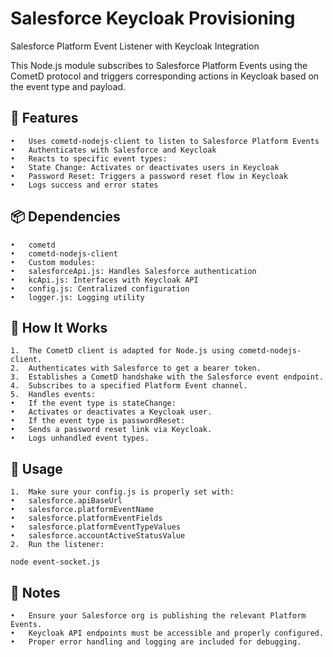 # Salesforce Keycloak Provisioning
Salesforce Platform Event Listener with Keycloak Integration

This Node.js module subscribes to Salesforce Platform Events using the CometD protocol and triggers corresponding actions in Keycloak based on the event type and payload.

## 🔧 Features
	•	Uses cometd-nodejs-client to listen to Salesforce Platform Events
	•	Authenticates with Salesforce and Keycloak
	•	Reacts to specific event types:
	•	State Change: Activates or deactivates users in Keycloak
	•	Password Reset: Triggers a password reset flow in Keycloak
	•	Logs success and error states

## 📦 Dependencies
	•	cometd
	•	cometd-nodejs-client
	•	Custom modules:
	•	salesforceApi.js: Handles Salesforce authentication
	•	kcApi.js: Interfaces with Keycloak API
	•	config.js: Centralized configuration
	•	logger.js: Logging utility

## 🚀 How It Works
	1.	The CometD client is adapted for Node.js using cometd-nodejs-client.
	2.	Authenticates with Salesforce to get a bearer token.
	3.	Establishes a CometD handshake with the Salesforce event endpoint.
	4.	Subscribes to a specified Platform Event channel.
	5.	Handles events:
	•	If the event type is stateChange:
	•	Activates or deactivates a Keycloak user.
	•	If the event type is passwordReset:
	•	Sends a password reset link via Keycloak.
	•	Logs unhandled event types.

## 📁 Usage
	1.	Make sure your config.js is properly set with:
	•	salesforce.apiBaseUrl
	•	salesforce.platformEventName
	•	salesforce.platformEventFields
	•	salesforce.platformEventTypeValues
	•	salesforce.accountActiveStatusValue
	2.	Run the listener:

`node event-socket.js`


## 📝 Notes
	•	Ensure your Salesforce org is publishing the relevant Platform Events.
	•	Keycloak API endpoints must be accessible and properly configured.
	•	Proper error handling and logging are included for debugging.

